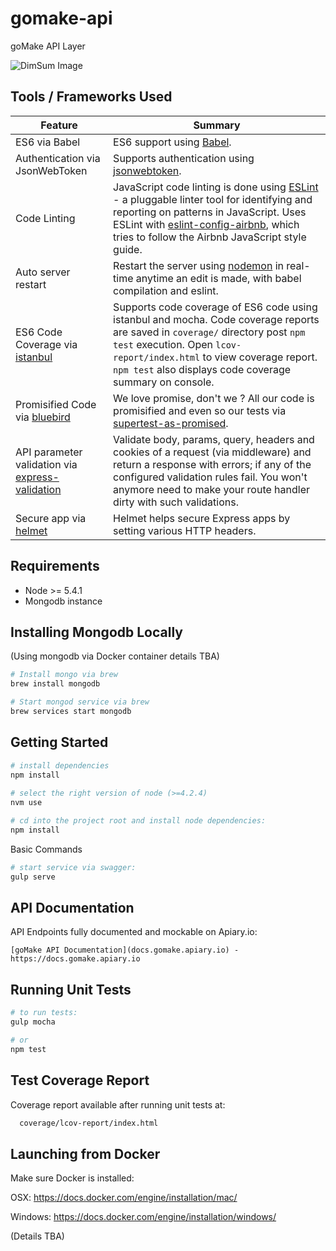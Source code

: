 # gomake-api

goMake API Layer

![DimSum Image](https://pbs.twimg.com/media/CrDtorVUEAA8HW2.jpg:large)

## Tools / Frameworks Used 

| Feature                                | Summary                                                                                                                                                                                                                                                     |
|----------------------------------------|-------------------------------------------------------------------------------------------------------------------------------------------------------------------------------------------------------------------------------------------------------------|
| ES6 via Babel                  	 	 | ES6 support using [Babel](https://babeljs.io/).  |
| Authentication via JsonWebToken                  	 	 | Supports authentication using [jsonwebtoken](https://www.npmjs.com/package/jsonwebtoken).  |
| Code Linting               			 | JavaScript code linting is done using [ESLint](http://eslint.org) - a pluggable linter tool for identifying and reporting on patterns in JavaScript. Uses ESLint with [eslint-config-airbnb](https://github.com/airbnb/javascript/tree/master/packages/eslint-config-airbnb), which tries to follow the Airbnb JavaScript style guide.                                                                                                |
| Auto server restart                  	 | Restart the server using [nodemon](https://github.com/remy/nodemon) in real-time anytime an edit is made, with babel compilation and eslint.                                                                                                                                                                            |
| ES6 Code Coverage via [istanbul](https://www.npmjs.com/package/istanbul)                  | Supports code coverage of ES6 code using istanbul and mocha. Code coverage reports are saved in `coverage/` directory post `npm test` execution. Open `lcov-report/index.html` to view coverage report. `npm test` also displays code coverage summary on console.                                                                                                                                                                            |
| Promisified Code via [bluebird](https://github.com/petkaantonov/bluebird)           | We love promise, don't we ? All our code is promisified and even so our tests via [supertest-as-promised](https://www.npmjs.com/package/supertest-as-promised).                       |
| API parameter validation via [express-validation](https://www.npmjs.com/package/express-validation)           | Validate body, params, query, headers and cookies of a request (via middleware) and return a response with errors; if any of the configured validation rules fail. You won't anymore need to make your route handler dirty with such validations. |
| Secure app via [helmet](https://github.com/helmetjs/helmet)           | Helmet helps secure Express apps by setting various HTTP headers. |

## Requirements
 - Node >= 5.4.1
 - Mongodb instance
 
## Installing Mongodb Locally
  (Using mongodb via Docker container details TBA)

  ```bash
  # Install mongo via brew
  brew install mongodb
  
  # Start mongod service via brew
  brew services start mongodb
  
  ```
  
## Getting Started

  ```bash
  # install dependencies
  npm install
    
  # select the right version of node (>=4.2.4)
  nvm use
  
  # cd into the project root and install node dependencies:
  npm install

  ```

Basic Commands

  ```bash
  # start service via swagger:
  gulp serve

  ```

## API Documentation

  API Endpoints fully documented and mockable on Apiary.io:

	[goMake API Documentation](docs.gomake.apiary.io) - https://docs.gomake.apiary.io
	
## Running Unit Tests


  ```bash
  # to run tests:
  gulp mocha
  
  # or
  npm test
  ```

## Test Coverage Report

  Coverage report available after running unit tests at:
  
  ```bash
	coverage/lcov-report/index.html
  ```

## Launching from Docker

  Make sure Docker is installed:

  OSX: https://docs.docker.com/engine/installation/mac/

  Windows: https://docs.docker.com/engine/installation/windows/

(Details TBA)
